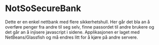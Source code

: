 # NotSoSecureBank
Dette er en enkel nettbank med flere sikkerhetshull.
Her går det bla an å overføre penger fra andre til seg selv, finne passordet til andre brukere og det går an å injisere javascript i sidene.
Applikasjonen er laget med NetBeans/Glassfish og må endres litt for å kjøre på andre servere.
